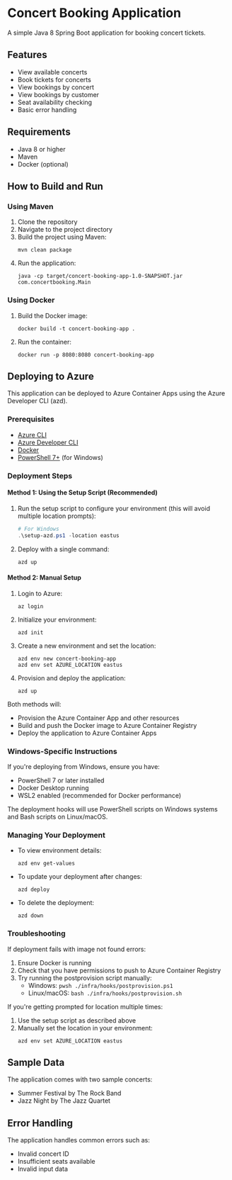 # Concert Booking Application

A simple Java 8 Spring Boot application for booking concert tickets.

## Features

- View available concerts
- Book tickets for concerts
- View bookings by concert
- View bookings by customer
- Seat availability checking
- Basic error handling

## Requirements

- Java 8 or higher
- Maven
- Docker (optional)

## How to Build and Run

### Using Maven

1. Clone the repository
2. Navigate to the project directory
3. Build the project using Maven:
   ```
   mvn clean package
   ```
4. Run the application:
   ```
   java -cp target/concert-booking-app-1.0-SNAPSHOT.jar com.concertbooking.Main
   ```

### Using Docker

1. Build the Docker image:
   ```
   docker build -t concert-booking-app .
   ```
2. Run the container:
   ```
   docker run -p 8080:8080 concert-booking-app
   ```

## Deploying to Azure

This application can be deployed to Azure Container Apps using the Azure Developer CLI (azd).

### Prerequisites

- [Azure CLI](https://docs.microsoft.com/en-us/cli/azure/install-azure-cli)
- [Azure Developer CLI](https://learn.microsoft.com/en-us/azure/developer/azure-developer-cli/install-azd)
- [Docker](https://www.docker.com/products/docker-desktop)
- [PowerShell 7+](https://learn.microsoft.com/en-us/powershell/scripting/install/installing-powershell-on-windows) (for Windows)

### Deployment Steps

#### Method 1: Using the Setup Script (Recommended)

1. Run the setup script to configure your environment (this will avoid multiple location prompts):

   ```powershell
   # For Windows
   .\setup-azd.ps1 -location eastus
   ```

2. Deploy with a single command:
   ```
   azd up
   ```

#### Method 2: Manual Setup

1. Login to Azure:
   ```
   az login
   ```

2. Initialize your environment:
   ```
   azd init
   ```

3. Create a new environment and set the location:
   ```
   azd env new concert-booking-app
   azd env set AZURE_LOCATION eastus
   ```

4. Provision and deploy the application:
   ```
   azd up
   ```

Both methods will:
- Provision the Azure Container App and other resources
- Build and push the Docker image to Azure Container Registry
- Deploy the application to Azure Container Apps

### Windows-Specific Instructions

If you're deploying from Windows, ensure you have:
- PowerShell 7 or later installed
- Docker Desktop running
- WSL2 enabled (recommended for Docker performance)

The deployment hooks will use PowerShell scripts on Windows systems and Bash scripts on Linux/macOS.

### Managing Your Deployment

- To view environment details:
  ```
  azd env get-values
  ```

- To update your deployment after changes:
  ```
  azd deploy
  ```

- To delete the deployment:
  ```
  azd down
  ```

### Troubleshooting

If deployment fails with image not found errors:
1. Ensure Docker is running
2. Check that you have permissions to push to Azure Container Registry
3. Try running the postprovision script manually:
   - Windows: `pwsh ./infra/hooks/postprovision.ps1`
   - Linux/macOS: `bash ./infra/hooks/postprovision.sh`

If you're getting prompted for location multiple times:
1. Use the setup script as described above
2. Manually set the location in your environment:
   ```
   azd env set AZURE_LOCATION eastus
   ```

## Sample Data

The application comes with two sample concerts:
- Summer Festival by The Rock Band
- Jazz Night by The Jazz Quartet

## Error Handling

The application handles common errors such as:
- Invalid concert ID
- Insufficient seats available
- Invalid input data 